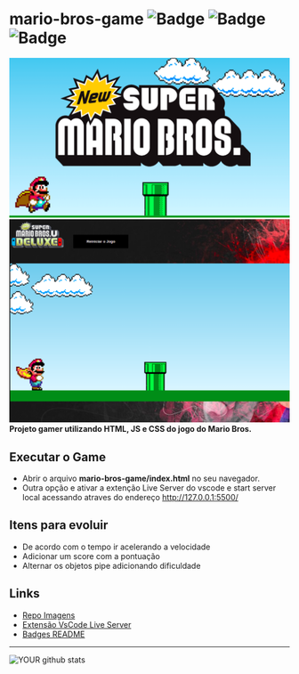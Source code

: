 # mario-bros-game ![Badge](https://img.shields.io/badge/JavaScript-323330?style=for-the-badge&logo=javascript&logoColor=F7DF1E) ![Badge](https://img.shields.io/badge/HTML5-E34F26?style=for-the-badge&logo=html5&logoColor=white) ![Badge](https://img.shields.io/badge/CSS3-1572B6?style=for-the-badge&logo=css3&logoColor=white)

![game-mario.png](game-mario.png)
![game-mario-two.png](game-mario-two.png)
**Projeto gamer utilizando HTML, JS e CSS do jogo do Mario Bros.**

## **Executar o Game**

-   Abrir o arquivo **mario-bros-game/index.html** no seu navegador.
-   Outra opção e ativar a extenção Live Server do vscode e start server local acessando atraves do endereço http://127.0.0.1:5500/

## Itens para evoluir

-   De acordo com o tempo ir acelerando a velocidade
-   Adicionar um score com a pontuação
-   Alternar os objetos pipe adicionando dificuldade

## **Links**

-   [Repo Imagens](https://drive.google.com/drive/folders/1CYQ2CtPyiXcONexGfpQ1RnaPa30c7PNy)
-   [Extensão VsCode Live Server](https://github.com/ritwickdey/vscode-live-server-plus-plus)
-   [Badges README](https://simpleicons.org/)

----
![YOUR github stats](https://github-readme-stats.vercel.app/api?username=diegomachadoti)